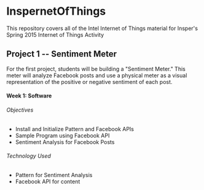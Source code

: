 # InspernetOfThings

This repository covers all of the Intel Internet of Things material for Insper's Spring 2015 Internet of Things Activity

## Project 1 -- Sentiment Meter

For the first project, students will be building a "Sentiment Meter." This meter will analyze Facebook posts and use a physical meter as a visual representation of the positive or negative sentiment of each post.

#### Week 1: Software

###### Objectives

* Install and Initialize Pattern and Facebook APIs
* Sample Program using Facebook API
* Sentiment Analysis for Facebook Posts

###### Technology Used

* Pattern for Sentiment Analysis
* Facebook API for content